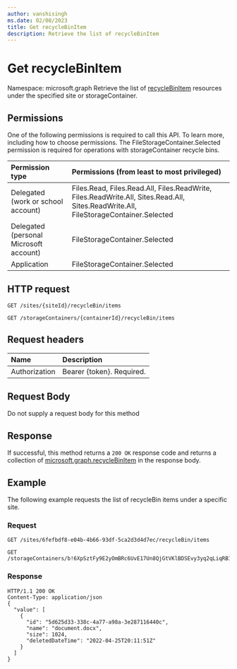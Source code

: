 ```yaml
---
author: vanshisingh
ms.date: 02/08/2023
title: Get recycleBinItem 
description: Retrieve the list of recycleBinItem
---
```

# Get recycleBinItem

Namespace: microsoft.graph
Retrieve the list of [recycleBinItem](../resources/recycleBinItem.md) resources under the specified site or storageContainer.

## Permissions

One of the following permissions is required to call this API. To learn more, including how to choose permissions.
The FileStorageContainer.Selected permission is required for operations with storageContainer recycle bins.

|Permission type                       | Permissions (from least to most privileged)|
|:-------------------------------------|:-----------------------------------------|
|Delegated (work or school account)    | Files.Read, Files.Read.All, Files.ReadWrite, Files.ReadWrite.All, Sites.Read.All, Sites.ReadWrite.All, FileStorageContainer.Selected |
|Delegated (personal Microsoft account) | FileStorageContainer.Selected                           |
|Application                           | FileStorageContainer.Selected                           |


## HTTP request

<!--{"blockType": "ignored"}-->


``` http
GET /sites/{siteId}/recycleBin/items
```

``` http
GET /storageContainers/{containerId}/recycleBin/items
```

## Request headers

|Name          |Description              |
|:-------------|:------------------------|
|Authorization |Bearer {token}. Required.|

## Request Body

Do not supply a request body for this method

## Response

If successful, this method returns a `200 OK` response code and returns a collection of [microsoft.graph.recycleBinItem](../resources/recycleBinItem.md) in the response body.

## Example

The following example requests the list of recycleBin items under a specific site.

### Request
<!-- {
"blockType": "request","name":"get-recyclebinItems","scopes":"files.readwrite","tags":"service.graph"
}-->

``` http
GET /sites/6fefbdf8-e04b-4b66-93df-5ca2d3d4d7ec/recycleBin/items
```

``` http
GET /storageContainers/b!6XpSztFy9E2yOmBRc6UvE17Un8QjGtVKlBDSEvy3yq2qLiqRB1RCQKYj3Omp9ReH/recycleBin/items
```


### Response

<!-- { "blockType": "response", "name": "get_recyclebinItems", "isCollection": true, "truncated": true, "scope": "files.read" } -->

``` http
HTTP/1.1 200 OK
Content-Type: application/json
{
  "value": [
    {
      "id": "5d625d33-338c-4a77-a98a-3e287116440c",
      "name": "document.docx",
      "size": 1024,
      "deletedDateTime": "2022-04-25T20:11:51Z"
    }
  ]
}
```

<!-- {
"type": "#page.annotation",
"description": "Get RecyclebinItems",
"createdBy": "API Clinic",
"section": "documentation"
"suppressions": [
]
}-->
